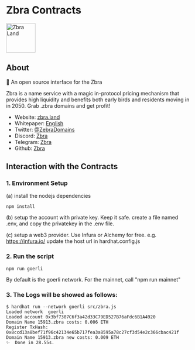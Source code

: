 # Zbra Contracts
<img src="https://user-images.githubusercontent.com/116644432/200467196-d6a03660-2c7d-46a3-b792-79efb0ea5587.png" alt="Zbra Land" style="width: 80px;">

## About
🌿 An open source interface for the Zbra

Zbra is a name service with a magic in-protocol pricing mechanism that provides high liquidity and benefits both early birds and residents moving in in 2050. Grab .zbra domains and get profit!

- Website: [zbra.land](https://zbra.land/)
- Whitepaper: [English](https://mirror.xyz/zbraland.eth)
- Twitter: [@ZebraDomains](https://twitter.com/ZebraDomains)
- Discord: [Zbra](https://discord.gg/U2taE4Nh)
- Telegram: [Zbra](https://t.me/+3BxK4te9sSljM2Ex)
- Github: [Zbra](https://github.com/ZbraLand)


## Interaction with the Contracts

### 1. Environment Setup

(a) install the nodejs dependencies
```
npm install
```

(b) setup the account with private key. Keep it safe.
create a file named .env, and copy the privatekey in the .env file.

(c) setup a web3 provider. Use Infura or Alchemy for free. e.g. https://infura.io/
update the host url in hardhat.config.js

### 2. Run the script 

```
npm run goerli
```

By default is the goerli network. 
For the mainnet, call "npm run mainnet"

### 3. The Logs will be showed as follows:

```
$ hardhat run --network goerli src/zbra.js
Loaded network  goerli 
Loaded account 0x3bf7307C6f3a42d33C79ED527B76aFdc6B1A4920
Domain Name 15913.zbra costs: 0.006 ETH
Register TxHash: 0x8ccd13a8bef71f96c42134e65b717fea3a8595a78c27cf3d54e2c366cbac421f
Domain Name 15913.zbra new costs: 0.009 ETH
✨  Done in 28.55s.
```
